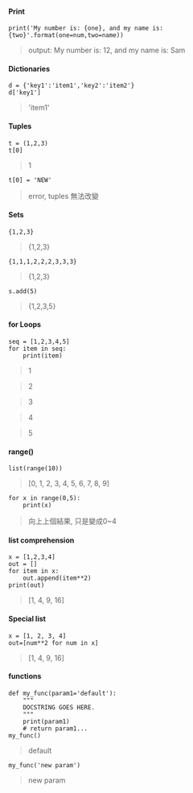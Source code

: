 #### Print 
    print('My number is: {one}, and my name is: {two}'.format(one=num,two=name))
> output: My number is: 12, and my name is: Sam 

#### Dictionaries 
    d = {'key1':'item1','key2':'item2'}
    d['key1']
> 'item1'    

#### Tuples 
    t = (1,2,3)
    t[0]
> 1  
  
    t[0] = 'NEW'
> error, tuples 無法改變  
#### Sets 
    {1,2,3} 
> {1,2,3} 

    {1,1,1,2,2,2,3,3,3} 
> {1,2,3} 

    s.add(5) 
> {1,2,3,5} 

#### for Loops 
    seq = [1,2,3,4,5] 
    for item in seq: 
        print(item) 
> 1 

> 2 

> 3 

> 4 

> 5 

#### range() 
    list(range(10)) 
> [0, 1, 2, 3, 4, 5, 6, 7, 8, 9] 

    for x in range(0,5):
        print(x) 
> 向上上個結果, 只是變成0~4 

#### list comprehension 
    x = [1,2,3,4] 
    out = [] 
    for item in x: 
        out.append(item**2)
    print(out) 
> [1, 4, 9, 16] 

#### Special list 
    x = [1, 2, 3, 4]
    out=[num**2 for num in x]
> [1, 4, 9, 16] 

#### functions 
    def my_func(param1='default'):
        """
        DOCSTRING GOES HERE.
        """ 
        print(param1)
        # return param1... 
    my_func() 
> default 

    my_func('new param')
> new param 



